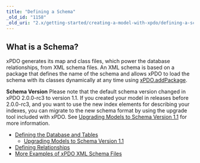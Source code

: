 ```yaml
---
title: "Defining a Schema"
_old_id: "1158"
_old_uri: "2.x/getting-started/creating-a-model-with-xpdo/defining-a-schema/"
---
```


## What is a Schema?

xPDO generates its map and class files, which power the database relationships, from XML schema files. An XML schema is based on a package that defines the name of the schema and allows xPDO to load the schema with its classes dynamically at any time using [xPDO.addPackage](extending-modx/xpdo/class-reference/xpdo/xpdo.addpackage "xPDO.addPackage").

**Schema Version**
Please note that the default schema version changed in xPDO 2.0.0-rc3 to version 1.1. If you created your model in releases before 2.0.0-rc3, and you want to use the new index elements for describing your indexes, you can migrate to the new schema format by using the upgrade tool included with xPDO. See [Upgrading Models to Schema Version 1.1](extending-modx/xpdo/custom-models/defining-a-schema/upgrade-schema-v1.0-to-v1.1 "Upgrading Models to Schema Version 1.1") for more information.

- [Defining the Database and Tables](extending-modx/xpdo/custom-models/defining-a-schema/database-and-tables)
  - [Upgrading Models to Schema Version 1.1](extending-modx/xpdo/custom-models/defining-a-schema/upgrade-schema-v1.0-to-v1.1)
- [Defining Relationships](extending-modx/xpdo/custom-models/defining-a-schema/relationships)
- [More Examples of xPDO XML Schema Files](extending-modx/xpdo/custom-models/defining-a-schema/more-examples)